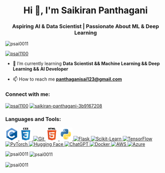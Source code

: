 <h1 align="center">Hi 👋, I'm Saikiran Panthagani</h1>
<h3 align="center">Aspiring AI & Data Scientist | Passionate About ML & Deep Learning</h3>

<p align="left"> <img src="https://komarev.com/ghpvc/?username=psai0011&label=Profile%20views&color=0e75b6&style=flat" alt="psai0011" /> </p>

<p align="left"> <a href="https://twitter.com/psai1100" target="blank"><img src="https://img.shields.io/twitter/follow/psai1100?logo=twitter&style=for-the-badge" alt="psai1100" /></a> </p>

- 🌱 I’m currently learning **Data Scientist && Machine Learning && Deep Learning && AI Developer**

- 📫 How to reach me **panthaganisai123@gmail.com**

<h3 align="left">Connect with me:</h3>
<p align="left">
<a href="https://twitter.com/psai1100" target="blank"><img align="center" src="https://raw.githubusercontent.com/rahuldkjain/github-profile-readme-generator/master/src/images/icons/Social/twitter.svg" alt="psai1100" height="30" width="40" /></a>
<a href="https://linkedin.com/in/saikiran-panthagani-3b9167208" target="blank"><img align="center" src="https://raw.githubusercontent.com/rahuldkjain/github-profile-readme-generator/master/src/images/icons/Social/linked-in-alt.svg" alt="saikiran-panthagani-3b9167208" height="30" width="40" /></a>
</p>

<h3 align="left">Languages and Tools:</h3>
<p align="left">
  <a href="https://www.cprogramming.com/" target="_blank"> 
    <img src="https://raw.githubusercontent.com/devicons/devicon/master/icons/c/c-original.svg" alt="C" width="40" height="40"/> 
  </a> 
  <a href="https://www.w3schools.com/css/" target="_blank"> 
    <img src="https://raw.githubusercontent.com/devicons/devicon/master/icons/css3/css3-original-wordmark.svg" alt="CSS3" width="40" height="40"/> 
  </a> 
  <a href="https://git-scm.com/" target="_blank"> 
    <img src="https://www.vectorlogo.zone/logos/git-scm/git-scm-icon.svg" alt="Git" width="40" height="40"/> 
  </a> 
  <a href="https://www.w3.org/html/" target="_blank"> 
    <img src="https://raw.githubusercontent.com/devicons/devicon/master/icons/html5/html5-original-wordmark.svg" alt="HTML5" width="40" height="40"/> 
  </a> 
  <a href="https://www.python.org" target="_blank"> 
    <img src="https://raw.githubusercontent.com/devicons/devicon/master/icons/python/python-original.svg" alt="Python" width="40" height="40"/> 
  </a> 
  <a href="https://flask.palletsprojects.com/" target="_blank"> 
    <img src="https://upload.wikimedia.org/wikipedia/commons/3/3c/Flask_logo.svg" alt="Flask" width="40" height="40"/> 
  </a> 
  <a href="https://scikit-learn.org/" target="_blank"> 
    <img src="https://upload.wikimedia.org/wikipedia/commons/0/05/Scikit_learn_logo_small.svg" alt="Scikit-Learn" width="40" height="40"/> 
  </a> 
  <a href="https://www.tensorflow.org/" target="_blank"> 
    <img src="https://www.vectorlogo.zone/logos/tensorflow/tensorflow-icon.svg" alt="TensorFlow" width="40" height="40"/> 
  </a> 
  <a href="https://pytorch.org/" target="_blank"> 
    <img src="https://upload.wikimedia.org/wikipedia/commons/1/10/PyTorch_logo_icon.svg" alt="PyTorch" width="40" height="40"/> 
  </a> 
  <a href="https://huggingface.co/" target="_blank"> 
    <img src="https://huggingface.co/front/assets/huggingface_logo-noborder.svg" alt="Hugging Face" width="40" height="40"/> 
  </a> 
  <a href="https://openai.com/chatgpt" target="_blank"> 
    <img src="https://upload.wikimedia.org/wikipedia/commons/0/04/ChatGPT_logo.svg" alt="ChatGPT" width="40" height="40"/> 
  </a> 
<!--   <a href="https://groq.com/" target="_blank"> 
    <img src="https://pbs.twimg.com/profile_images/1643799816963428354/ATGikRlV_400x400.jpg" alt="Groq AI" width="40" height="40"/>
  </a> -->
  <a href="https://www.docker.com/" target="_blank"> 
    <img src="https://www.vectorlogo.zone/logos/docker/docker-icon.svg" alt="Docker" width="40" height="40"/> 
  </a> 
  <a href="https://aws.amazon.com/" target="_blank"> 
    <img src="https://upload.wikimedia.org/wikipedia/commons/9/93/Amazon_Web_Services_Logo.svg" alt="AWS" width="60" height="40"/> 
  </a> 
  <a href="https://azure.microsoft.com/" target="_blank"> 
    <img src="https://upload.wikimedia.org/wikipedia/commons/a/a8/Microsoft_Azure_Logo.svg" alt="Azure" width="60" height="40"/> 
  </a> 
</p>



<p><img align="left" src="https://github-readme-stats.vercel.app/api/top-langs?username=psai0011&show_icons=true&locale=en&layout=compact" alt="psai0011" /></p>

<p>&nbsp;<img align="center" src="https://github-readme-stats.vercel.app/api?username=psai0011&show_icons=true&locale=en" alt="psai0011" /></p>

<p><img align="center" src="https://github-readme-streak-stats.herokuapp.com/?user=psai0011&" alt="psai0011" /></p>
